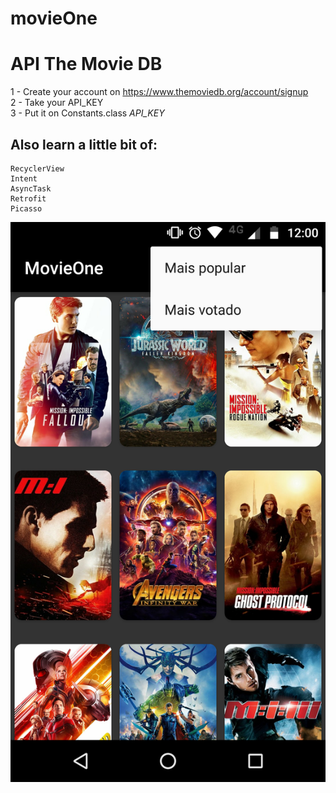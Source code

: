 # movieOne
# API The Movie DB   
1 - Create your account on https://www.themoviedb.org/account/signup <br>
2 - Take your API_KEY <br>
3 - Put it on Constants.class <i>API_KEY</i><br>

## Also learn a little bit of:

```
RecyclerView
Intent
AsyncTask
Retrofit
Picasso
```

![Alt text](https://github.com/nandoligeiro/movieOne/blob/master/movione.png)

